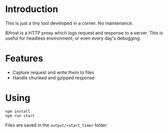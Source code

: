 # Introduction
This is just a tiny tool developed in a corner. No maintenance.

Bifrost is a HTTP proxy which logs request and response to a server. This is useful for headless environment, or even every day's debugging.



# Features

* Capture request and write them to files
* Handle chunked and gzipped response

# Using

```
npm install
npm run start
```

Files are saved in the `output/<start_time>` folder. 
